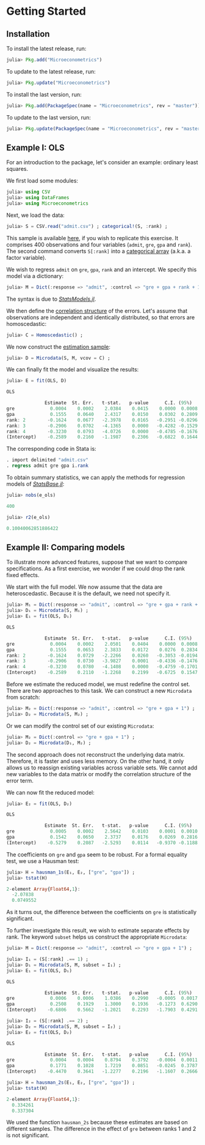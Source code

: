 # Getting Started

## Installation

To install the latest release, run:
```julia
julia> Pkg.add("Microeconometrics")
```
To update to the latest release, run:
```julia
julia> Pkg.update("Microeconometrics")
```
To install the last version, run:
```julia
julia> Pkg.add(PackageSpec(name = "Microeconometrics", rev = "master"))
```
To update to the last version, run:
```julia
julia> Pkg.update(PackageSpec(name = "Microeconometrics", rev = "master"))
```

## Example I: OLS

For an introduction to the package, let's consider an example: ordinary least squares.

We first load some modules:
```julia
julia> using CSV
julia> using DataFrames
julia> using Microeconometrics
```

Next, we load the data:
```julia
julia> S = CSV.read("admit.csv") ; categorical!(S, :rank) ;
```
This sample is available [here](http://github.com/lbittarello/Microeconometrics.jl/tree/master/data), if you wish to replicate this exercise. It comprises 400 observations and four variables (`admit`, `gre`, `gpa` and `rank`). The second command converts `S[:rank]` into a [categorical array](http://juliadata.github.io/DataFrames.jl/stable/man/categorical.html) (a.k.a. a factor variable).

We wish to regress `admit` on `gre`, `gpa`, `rank` and an intercept. We specify this model via a dictionary:
```julia
julia> M = Dict(:response => "admit", :control => "gre + gpa + rank + 1") ;
```
The syntax is due to [*StatsModels.jl*](http://juliastats.github.io/StatsModels.jl/latest/formula.html).

We then define the [correlation structure](correlation_structures.md) of the errors. Let's assume that observations are independent and identically distributed, so that errors are homoscedastic:
```julia
julia> C = Homoscedastic() ;
```

We now construct the [estimation sample](model_specification.md):
```julia
julia> D = Microdata(S, M, vcov = C) ;
```

We can finally fit the model and visualize the results:
```julia
julia> E = fit(OLS, D)

OLS

              Estimate  St. Err.   t-stat.   p-value      C.I. (95%)  
gre             0.0004    0.0002    2.0384    0.0415    0.0000  0.0008
gpa             0.1555    0.0640    2.4317    0.0150    0.0302  0.2809
rank: 2        -0.1624    0.0677   -2.3978    0.0165   -0.2951 -0.0296
rank: 3        -0.2906    0.0702   -4.1365    0.0000   -0.4282 -0.1529
rank: 4        -0.3230    0.0793   -4.0726    0.0000   -0.4785 -0.1676
(Intercept)    -0.2589    0.2160   -1.1987    0.2306   -0.6822  0.1644
```

The corresponding code in Stata is:
```stata
. import delimited "admit.csv"
. regress admit gre gpa i.rank
```

To obtain summary statistics, we can apply the methods for regression models of [*StatsBase.jl*](http://juliastats.github.io/StatsBase.jl/stable/statmodels.html):
```julia
julia> nobs(e_ols)

400

julia> r2(e_ols)

0.10040062851886422
```

## Example II: Comparing models

To illustrate more advanced features, suppose that we want to compare specifications. As a first exercise, we wonder if we could drop the rank fixed effects.

We start with the full model. We now assume that the data are heteroscedastic. Because it is the default, we need not specify it.
```julia
julia> M₁ = Dict(:response => "admit", :control => "gre + gpa + rank + 1") ;
julia> D₁ = Microdata(S, M₁) ;
julia> E₁ = fit(OLS, D₁)

OLS

              Estimate  St. Err.   t-stat.   p-value      C.I. (95%)  
gre             0.0004    0.0002    2.0501    0.0404    0.0000  0.0008
gpa             0.1555    0.0653    2.3833    0.0172    0.0276  0.2834
rank: 2        -0.1624    0.0729   -2.2266    0.0260   -0.3053 -0.0194
rank: 3        -0.2906    0.0730   -3.9827    0.0001   -0.4336 -0.1476
rank: 4        -0.3230    0.0780   -4.1408    0.0000   -0.4759 -0.1701
(Intercept)    -0.2589    0.2110   -1.2268    0.2199   -0.6725  0.1547
```

Before we estimate the reduced model, we must redefine the control set. There are two approaches to this task. We can construct a new `Microdata` from scratch:
```julia
julia> M₂ = Dict(:response => "admit", :control => "gre + gpa + 1") ;
julia> D₂ = Microdata(S, M₂) ;
```
Or we can modify the control set of our existing `Microdata`:
```julia
julia> M₂ = Dict(:control => "gre + gpa + 1") ;
julia> D₂ = Microdata(D₁, M₂) ;
```
The second approach does not reconstruct the underlying data matrix. Therefore, it is faster and uses less memory. On the other hand, it only allows us to reassign existing variables across variable sets. We cannot add new variables to the data matrix or modify the correlation structure of the error term.

We can now fit the reduced model:
```julia
julia> E₂ = fit(OLS, D₂)

OLS

              Estimate  St. Err.   t-stat.   p-value      C.I. (95%)  
gre             0.0005    0.0002    2.5642    0.0103    0.0001  0.0010
gpa             0.1542    0.0650    2.3737    0.0176    0.0269  0.2816
(Intercept)    -0.5279    0.2087   -2.5293    0.0114   -0.9370 -0.1188
```

The coefficients on `gre` and `gpa` seem to be robust. For a formal equality test, we use a Hausman test:
```julia
julia> H = hausman_1s(E₁, E₂, ["gre", "gpa"]) ;
julia> tstat(H)

2-element Array{Float64,1}:
  -2.07838
  0.0749552
```
As it turns out, the difference between the coefficients on `gre` is statistically significant.

To further investigate this result, we wish to estimate separate effects by rank. The keyword `subset` helps us construct the appropriate `Microdata`:
```julia
julia> M = Dict(:response => "admit", :control => "gre + gpa + 1") ;

julia> I₁ = (S[:rank] .== 1) ;
julia> D₁ = Microdata(S, M, subset = I₁) ;
julia> E₁ = fit(OLS, D₁)

OLS

              Estimate  St. Err.   t-stat.   p-value      C.I. (95%)  
gre             0.0006    0.0006    1.0386    0.2990   -0.0005  0.0017
gpa             0.2508    0.1929    1.3000    0.1936   -0.1273  0.6290
(Intercept)    -0.6806    0.5662   -1.2021    0.2293   -1.7903  0.4291

julia> I₂ = (S[:rank] .== 2) ;
julia> D₂ = Microdata(S, M, subset = I₂) ;
julia> E₂ = fit(OLS, D₂)

OLS

              Estimate  St. Err.   t-stat.   p-value      C.I. (95%)  
gre             0.0004    0.0004    0.8794    0.3792   -0.0004  0.0011
gpa             0.1771    0.1028    1.7219    0.0851   -0.0245  0.3787
(Intercept)    -0.4470    0.3641   -1.2277    0.2196   -1.1607  0.2666

julia> H = hausman_2s(E₁, E₂, ["gre", "gpa"]) ;
julia> tstat(H)

2-element Array{Float64,1}:
  0.334261
  0.337304
```
We used the function `hausman_2s` because these estimates are based on different samples. The difference in the effect of `gre` between ranks 1 and 2 is not significant.
